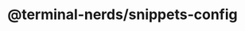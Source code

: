 # @terminal-nerds/snippets-config<!-- markdownlint-disable line-length list-marker-space no-duplicate-header ul-style ul-indent no-bare-urls -->
